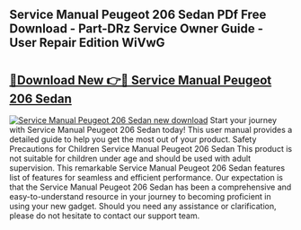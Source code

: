 ## Service Manual Peugeot 206 Sedan PDf Free Download - Part-DRz Service Owner Guide - User Repair Edition WiVwG

# <h2><a href="http://bc70768.oget.top/?id=Service+Manual+Peugeot+206+Sedan">🔗Download New 👉🔴 Service Manual Peugeot 206 Sedan</a></h2>

[![Service Manual Peugeot 206 Sedan new download](https://i.imgur.com/5g1atiW.png)](http://bc70768.oget.top/?id=Service+Manual+Peugeot+206+Sedan)
Start your journey with Service Manual Peugeot 206 Sedan today! This user manual provides a detailed guide to help you get the most out of your product. Safety Precautions for Children Service Manual Peugeot 206 Sedan This product is not suitable for children under age and should be used with adult supervision. This remarkable Service Manual Peugeot 206 Sedan features list of features for seamless and efficient performance. Our expectation is that the Service Manual Peugeot 206 Sedan has been a comprehensive and easy-to-understand resource in your journey to becoming proficient in using your new gadget. Should you need any assistance or clarification, please do not hesitate to contact our support team.
